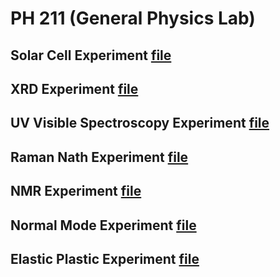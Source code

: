 # PH 211 (General Physics Lab)

## Solar Cell Experiment [file](SOL/SOL.ipynb)

## XRD Experiment [file](XRD/XRD.ipynb)

## UV Visible Spectroscopy Experiment [file](UV/UV.ipynb)

## Raman Nath Experiment [file](RN/RN.ipynb)

## NMR Experiment [file](NMR/NMR.ipynb)

## Normal Mode Experiment [file](NORM/NORM.ipynb)

## Elastic Plastic Experiment [file](EP/EP.ipynb)

